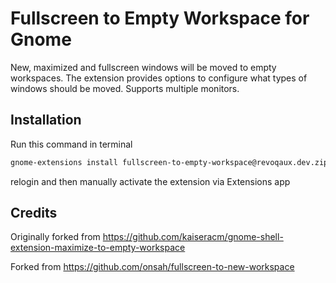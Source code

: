 # Fullscreen to Empty Workspace for Gnome
New, maximized and fullscreen windows will be moved to empty workspaces. The extension provides options to configure what types of windows should be moved. Supports multiple monitors.

## Installation
Run this command in terminal
```sh
gnome-extensions install fullscreen-to-empty-workspace@revoqaux.dev.zip
```
relogin and then manually activate the extension via Extensions app

## Credits
Originally forked from https://github.com/kaiseracm/gnome-shell-extension-maximize-to-empty-workspace

Forked from https://github.com/onsah/fullscreen-to-new-workspace
